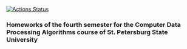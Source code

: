 [![Actions Status](https://github.com/ASlugin/Homework-4sem/workflows/Build%20and%20Test/badge.svg)](https://github.com/ASlugin/Homework-4sem/actions)
### Homeworks of the fourth semester for the Computer Data Processing Algorithms course of St. Petersburg State University
